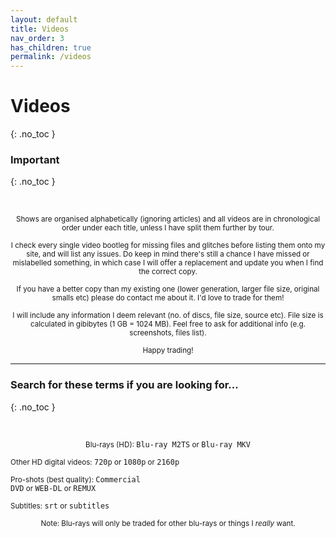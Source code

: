 ```yaml
---
layout: default
title: Videos
nav_order: 3
has_children: true
permalink: /videos
---
```


# Videos
{: .no_toc }

### Important
{: .no_toc }

<br/>

<p align="center"><small>Shows are organised alphabetically (ignoring articles) and all videos are in chronological order under each title, unless I have split them further by tour.</small></p>

<p align="center"><small>I check every single video bootleg for missing files and glitches before listing them onto my site, and will list any issues. Do keep in mind there's still a chance I have missed or mislabelled something, in which case I will offer a replacement and update you when I find the correct copy.</small></p>

<p align="center"><small>If you have a better copy than my existing one (lower generation, larger file size, original smalls etc) please do contact me about it. I'd love to trade for them!</small></p>

<p align="center"><small>I will include any information I deem relevant (no. of discs, file size, source etc). File size is calculated in gibibytes (1 GB = 1024 MB). Feel free to ask for additional info (e.g. screenshots, files list).</small></p>

<p align="center"><small>Happy trading!</small></p>

---

### Search for these terms if you are looking for...
{: .no_toc }

<br/>

<p align="center"><small>Blu-rays (HD): </small><code>Blu-ray M2TS</code><small> or </small><code>Blu-ray MKV</code><br>

<small>Other HD digital videos: </small><code>720p</code><small> or </small><code>1080p</code><small> or </small><code>2160p</code><br>

<small>Pro-shots (best quality): </small><code>Commercial DVD</code><small> or </small><code>WEB-DL</code><small> or </small><code>REMUX</code><br>

<small>Subtitles: </small><code>srt</code><small> or </small><code>subtitles</code></p>

<p align="center"><small>Note: Blu-rays will only be traded for other blu-rays or things I <i>really</i> want.</small></p>